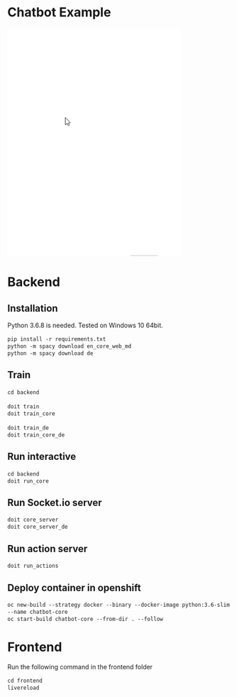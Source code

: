 # Chatbot Example

![demo](assets/demo.gif)
# Backend

## Installation

Python 3.6.8 is needed. Tested on Windows 10 64bit.
```
pip install -r requirements.txt
python -m spacy download en_core_web_md
python -m spacy download de
```

## Train

```
cd backend

doit train
doit train_core

doit train_de
doit train_core_de
```

## Run interactive
```
cd backend
doit run_core
```

## Run Socket.io server
```
doit core_server
doit core_server_de
```

## Run action server
```
doit run_actions
```

## Deploy container in openshift

```
oc new-build --strategy docker --binary --docker-image python:3.6-slim --name chatbot-core
oc start-build chatbot-core --from-dir . --follow
```

# Frontend

Run the following command in the frontend folder
```
cd frontend
livereload
```
